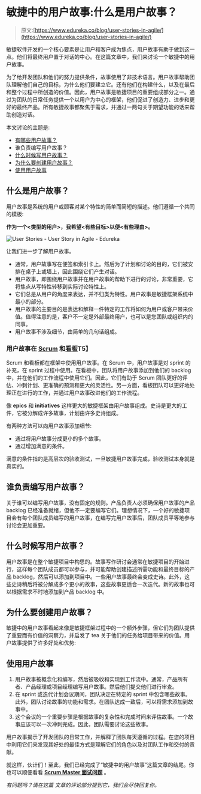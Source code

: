 # 敏捷中的用户故事:什么是用户故事？

> 原文:[https://www.edureka.co/blog/user-stories-in-agile/](https://www.edureka.co/blog/user-stories-in-agile/)

敏捷软件开发的一个核心要素是让用户和客户成为焦点，用户故事有助于做到这一点。他们将最终用户置于对话的中心。在这篇文章中，我们来讨论一个敏捷中的用户故事。

为了给开发团队和他们的努力提供条件，故事使用了非技术语言。用户故事帮助团队理解他们自己的目标，为什么他们要建立它。还有他们在构建什么，以及在最后和整个过程中所创造的价值。因此，用户故事是敏捷项目的重要组成部分之一。通过为团队的日常任务提供一个以用户为中心的框架，他们促进了创造力、进步和更好的最终产品。所有敏捷故事都聚焦于需求，并通过一两句关于期望功能的话来帮助创造对话。

本文讨论的主题是:

*   [有哪些用户故事？](#what)
*   谁负责编写用户故事？
*   [什么时候写用户故事？](#when)
*   [为什么要创建用户故事？](#why)
*   [使用用户故事](#working)

## **什么是用户故事？**

用户故事是系统的用户或顾客对某个特性的简单而简短的描述。他们遵循一个共同的模板:

**作为一个<类型的用户>，我希望<有些目标>以便<有些理由>。**

![User Stories - User Story in Agile - Edureka](../Images/8b0ee837b5c68db93fda97c6de2e9fb5.png)

让我们进一步了解用户故事。

*   通常，用户故事写在便签和索引卡上。然后为了计划和讨论的目的，它们被安排在桌子上或墙上，因此围绕它们产生对话。
*   用户故事，即围绕用户故事并在用户故事的帮助下进行的讨论，非常重要，它将焦点从写特性转移到实际讨论特性上。
*   它们总是从用户的角度来表达，并不归类为特性。用户故事是敏捷框架系统中最小的部分。
*   用户故事的主要目的是表达和解释一件特定的工作将如何为用户或客户带来价值。值得注意的是，客户不一定是外部最终用户，也可以是您团队或组织内的同事。
*   用户故事不涉及细节，由简单的几句话组成。

### **用户故事在 [Scrum](https://www.edureka.co/blog/what-is-scrum/) 和[看板](https://www.edureka.co/blog/scrum-vs-kanban/)T5】**

Scrum 和看板都在框架中使用用户故事。在 Scrum 中，用户故事是对 sprint 的补充，在 sprint 过程中使用。在看板中，团队将用户故事添加到他们的 backlog 中，并在他们的工作流程中使用它们。因此，它们有助于 Scrum 团队更好的评估、冲刺计划、更准确的预测和更大的灵活性。另一方面，看板团队可以更好地处理正在进行的工作，并通过用户故事改进他们的工作流程。

像 **epics** 和 **initiatives** 这样更大的敏捷框架由用户故事组成。史诗是更大的工件，它被分解成许多故事，计划由许多史诗组成。

有两种方法可以向用户故事添加细节:

*   通过将用户故事分成更小的多个故事。
*   通过增加满意的条件。

满意的条件指的是高层次的验收测试，一旦敏捷用户故事完成，验收测试本身就是真实的。

## 谁负责编写用户故事？

关于谁可以编写用户故事，没有固定的规则。产品负责人必须确保用户故事的产品 backlog 已经准备就绪，但他不一定要编写它们。理想情况下，一个好的敏捷项目会有每个团队成员编写的用户故事，在编写完用户故事后，团队成员平等地参与讨论会更加重要。

## **什么时候写用户故事？**

用户故事是在整个敏捷项目中构思的。故事写作研讨会通常在敏捷项目的开始进行，这样每个团队成员都可以参与，并可能帮助创建描述所需功能和最终目标的产品 backlog，然后可以添加到项目中。一些用户故事最终会变成史诗。此外，这些史诗稍后将被分解成多个更小的故事，这些故事更适合一次迭代。新的故事也可以根据需求不时地添加到产品 backlog 中。

## **为什么要创建用户故事？**

敏捷中的用户故事看起来像是敏捷框架过程中的一个额外步骤，但它们为团队提供了重要而有价值的洞察力，并启发了 tea 关于他们的任务给项目带来的价值。用户故事提供了许多好处和优势:

## **使用用户故事**

1.  用户故事被概念化和编写，然后被吸收和实现到工作流中。通常，产品所有者、产品经理或项目经理编写用户故事。然后他们提交他们进行审查。
2.  在 sprint 或迭代计划会议期间，团队决定在特定的 sprint 中包含哪些故事。此外，团队讨论故事的功能和需求。在团队达成一致后，可以将需求添加到故事中。
3.  这个会议的一个重要步骤是根据故事的复杂性和完成时间来评估故事。一个故事应该可以一次冲刺完成。因此，团队需要讨论这些故事。

用户故事揭示了开发团队的日常工作，并解释了团队每天遵循的过程。在您的项目中利用它们来发现其好处的最佳方式是理解它们的角色以及对团队工作和交付的贡献。

就这样，伙计们！至此，我们已经完成了“敏捷中的用户故事”这篇文章的结尾。你也可以顺便看看  **[Scrum Master 面试问题](https://www.edureka.co/blog/scrum-master-interview-questions/)** 。

*有问题吗？请在这篇* *文章的评论部分提到它，我们会尽快回复你。*